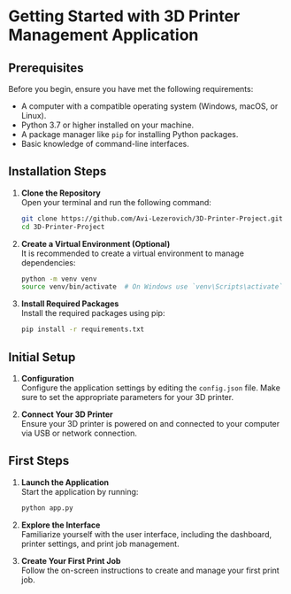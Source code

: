 # Getting Started with 3D Printer Management Application

## Prerequisites

Before you begin, ensure you have met the following requirements:

- A computer with a compatible operating system (Windows, macOS, or Linux).
- Python 3.7 or higher installed on your machine.
- A package manager like `pip` for installing Python packages.
- Basic knowledge of command-line interfaces.

## Installation Steps

1. **Clone the Repository**  
   Open your terminal and run the following command:  
   ```bash  
   git clone https://github.com/Avi-Lezerovich/3D-Printer-Project.git  
   cd 3D-Printer-Project  
   ```

2. **Create a Virtual Environment (Optional)**  
   It is recommended to create a virtual environment to manage dependencies:  
   ```bash  
   python -m venv venv  
   source venv/bin/activate  # On Windows use `venv\Scripts\activate`  
   ```

3. **Install Required Packages**  
   Install the required packages using pip:  
   ```bash  
   pip install -r requirements.txt  
   ```

## Initial Setup

1. **Configuration**  
   Configure the application settings by editing the `config.json` file. Make sure to set the appropriate parameters for your 3D printer.

2. **Connect Your 3D Printer**  
   Ensure your 3D printer is powered on and connected to your computer via USB or network connection.

## First Steps

1. **Launch the Application**  
   Start the application by running:  
   ```bash  
   python app.py  
   ```

2. **Explore the Interface**  
   Familiarize yourself with the user interface, including the dashboard, printer settings, and print job management.

3. **Create Your First Print Job**  
   Follow the on-screen instructions to create and manage your first print job.

